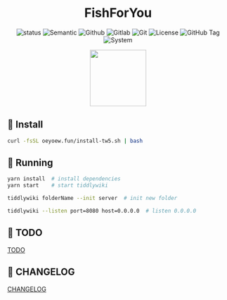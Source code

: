 <h1 align="center">FishForYou</h1>

<div align="center">

![status](https://img.shields.io/badge/Maintain-Yes-blueviolet.svg?style=flat-square&logo=Chakra-Ui&color=90E59A&logoColor=green)
![Semantic](https://img.shields.io/badge/%20%20%F0%9F%93%A6%F0%9F%9A%80-Semantic-e10079.svg?style=flat-square&logo=semantic-release)
![Github](https://img.shields.io/badge/Github-Yes-green.svg?style=flat-square&logo=github&label=Github&logoColor=cyan)
![Gitlab](https://img.shields.io/badge/Gitlab-Yes-ffcc00.svg?style=flat-square&logo=gitlab&label=Gitlab)
![Git](https://img.shields.io/badge/GIT-Yes-green.svg?style=flat-square&logo=git&label=GIT)
![License](https://img.shields.io/badge/License-AGPL--3.0-e10079.svg?style=flat-square&logo=GNU&color=df967f&label=License)
![GitHub Tag](https://img.shields.io/gitlab/v/tag/oeyoews/tw5?color=green&logo=FastAPI&style=flat-square)
![System](https://img.shields.io/badge/System-Linux-white.svg?style=flat-square&logo=linux&logoColor=9ECE6A&color=BB9AF7)

<img src="https://cdn.jsdelivr.net/gh/oeyoews/img/koi-fish.png" width=128/>

</div

<hr>

## 💉 Install

```bash
curl -fsSL oeyoew.fun/install-tw5.sh | bash
```

## 🥪 Running

```bash
yarn install  # install dependencies
yarn start    # start tiddlywiki
```

```bash
tiddlywiki folderName --init server  # init new folder
```

```bash
tiddlywiki --listen port=8080 host=0.0.0.0  # listen 0.0.0.0
```

## 🐥 TODO

[TODO](docs/TODO.md)

## 🎅 CHANGELOG

[CHANGELOG](CHANGELOG.md)

